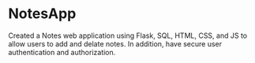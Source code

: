 # NotesApp

Created a Notes web application using Flask, SQL, HTML, CSS, and JS to allow users to add and delate notes. In addition, have secure user authentication and authorization.

